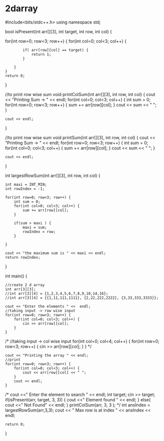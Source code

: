 # 2darray
#include<bits/stdc++.h>
using namespace std; 

bool isPresent(int arr[][3], int target, int row, int col) {

  for(int row=0; row<3; row++) {
        for(int col=0; col<3; col++) {
            
            if( arr[row][col] == target) {
                return 1;
            }
            
        }
    }
    return 0;
}

//to print row wise sum
void printColSum(int arr[][3], int row, int col) {
    cout << "Printing Sum -> " << endl;
    for(int col=0; col<3; col++) {
        int sum = 0;
        for(int row=0; row<3; row++) {
            sum += arr[row][col];
        }
        cout << sum << " ";
    }

    cout << endl;
}


//to print row wise sum
void printSum(int arr[][3], int row, int col) {
    cout << "Printing Sum -> " << endl;
    for(int row=0; row<3; row++) {
        int sum = 0;
        for(int col=0; col<3; col++) {
            sum += arr[row][col];
        }
        cout << sum << " ";
    }

    cout << endl;
}

int largestRowSum(int arr[][3], int row, int col) {

    int maxi = INT_MIN;
    int rowIndex = -1;

    for(int row=0; row<3; row++) {
        int sum = 0;
        for(int col=0; col<3; col++) {
            sum += arr[row][col];
        }

        if(sum > maxi ) {
            maxi = sum;
            rowIndex = row;
        }
       
    }

    cout << "the maximum sum is " << maxi << endl;
    return rowIndex;
}

int main() {

    //create 2 d array
    int arr[3][3];
    //int arr[3][4] = {1,2,3,4,5,6,7,8,9,10,14,16};
    //int arr[3][4] = {{1,11,111,1111}, {2,22,222,2222}, {3,33,333,3333}};

    cout << "Enter the elements " <<  endl;
    //taking input -> row wise input
    for(int row=0; row<3; row++) {
        for(int col=0; col<3; col++) {
            cin >> arr[row][col];
        }
    }


/*
//taking input -> col wise input
    for(int col=0; col<4; col++) {
        for(int row=0; row<3; row++) {
            cin >> arr[row][col];
        }
    }
*/

    cout << "Printing the array " << endl;
    //print 
    for(int row=0; row<3; row++) {
        for(int col=0; col<3; col++) {
            cout << arr[row][col] << " ";
        }
        cout << endl;
    }
/*
    cout <<" Enter the element to search " << endl;
    int target;
    cin >> target;
    if(isPresent(arr, target, 3, 3)) {
        cout <<" Element found " << endl;
    }
    else{
        cout <<" Not Found" << endl;
    }
    printColSum(arr, 3, 3 );
    */
   int ansIndex = largestRowSum(arr,3,3);
   cout << " Max row is at index " << ansIndex << endl;

    return 0;
}
